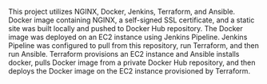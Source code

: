 This project utilizes NGINX, Docker, Jenkins, Terraform, and Ansible.
Docker image containing NGINX, a self-signed SSL certificate, and a static site was built locally and pushed to Docker Hub repository.
The Docker image was deployed on an EC2 instance using Jenkins Pipeline.
Jenkins Pipeline was configured to pull from this repository, run Terraform, and then run Ansible.
Terraform provisions an EC2 instance and Ansible installs docker, pulls Docker image from a private Docker Hub repository, and then deploys the Docker image on the EC2 instance provisioned by Terraform.
